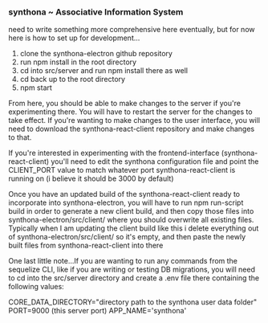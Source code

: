 ### synthona ~ Associative Information System

need to write something more comprehensive here eventually, but for now here is how to set up for development...

1) clone the synthona-electron github repository
2) run npm install in the root directory
3) cd into src/server and run npm install there as well
4) cd back up to the root directory
5) npm start

From here, you should be able to make changes to the server if you're experimenting there. You will have to restart the server for the changes to take effect. If you're wanting to make changes to the user interface, you will need to download the synthona-react-client repository and make changes to that.

If you're interested in experimenting with the frontend-interface (synthona-react-client) you'll need to edit the synthona configuration file and point the CLIENT_PORT value to match whatever port synthona-react-client is running on (i believe it should be 3000 by default)

Once you have an updated build of the synthona-react-client ready to incorporate into synthona-electron, you will have to run npm run-script build in order to generate a new client build, and then copy those files into synthona-electron/src/client/ where you should overwrite all existing files. Typically when I am updating the client build like this i delete everything out of synthona-electron/src/client/ so it's empty, and then paste the newly built files from synthona-react-client into there

One last little note...If you are wanting to run any commands from the sequelize CLI, like if you are writing or testing DB migrations, you will need to cd into the src/server directory and create a .env file there containing the following values:

CORE_DATA_DIRECTORY="directory path to the synthona user data folder"
PORT=9000 (this server port)
APP_NAME='synthona'


